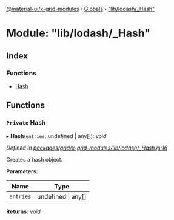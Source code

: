 [@material-ui/x-grid-modules](../README.md) › [Globals](../globals.md) › ["lib/lodash/_Hash"](_lib_lodash__hash_.md)

# Module: "lib/lodash/_Hash"

## Index

### Functions

* [Hash](_lib_lodash__hash_.md#private-hash)

## Functions

### `Private` Hash

▸ **Hash**(`entries`: undefined | any[]): *void*

*Defined in [packages/grid/x-grid-modules/lib/lodash/_Hash.js:16](https://github.com/mui-org/material-ui-x/blob/a679779/packages/grid/x-grid-modules/lib/lodash/_Hash.js#L16)*

Creates a hash object.

**Parameters:**

Name | Type |
------ | ------ |
`entries` | undefined &#124; any[] |

**Returns:** *void*
